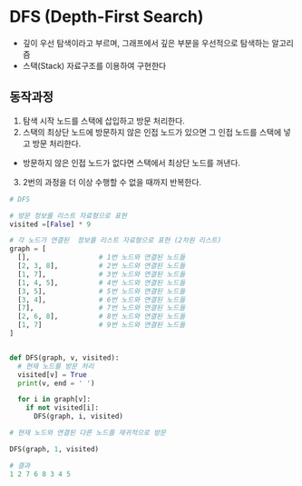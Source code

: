 # DFS (Depth-First Search)
- 깊이 우선 탐색이라고 부르며, 그래프에서 깊은 부분을 우선적으로 탐색하는 알고리즘
- 스택(Stack) 자료구조를 이용하여 구현한다

## 동작과정
1. 탐색 시작 노드를 스택에 삽입하고 방문 처리한다.
2. 스택의 최상단 노드에 방문하지 않은 인접 노드가 있으면 그 인접 노드를 스택에 넣고 방문 처리한다.
  - 방문하지 않은 인접 노드가 없다면 스택에서 최상단 노드를 꺼낸다.
3. 2번의 과정을 더 이상 수행할 수 없을 때까지 반복한다.

```python
# DFS

# 방문 정보를 리스트 자료형으로 표현
visited =[False] * 9

# 각 노드가 연결된  정보를 리스트 자료형으로 표현 (2차원 리스트)
graph = [
  [],                 # 1번 노드와 연결된 노드들
  [2, 3, 8],          # 2번 노드와 연결된 노드들
  [1, 7],             # 3번 노드와 연결된 노드들
  [1, 4, 5],          # 4번 노드와 연결된 노드들
  [3, 5],             # 5번 노드와 연결된 노드들
  [3, 4],             # 6번 노드와 연결된 노드들
  [7],                # 7번 노드와 연결된 노드들
  [2, 6, 8],          # 8번 노드와 연결된 노드들
  [1, 7]              # 9번 노드와 연결된 노드들
]


def DFS(graph, v, visited):
  # 현재 노드를 방문 처리
  visited[v] = True
  print(v, end = ' ')

  for i in graph[v]:
    if not visited[i]:
      DFS(graph, i, visited)

# 현재 노드와 연결된 다른 노드를 재귀적으로 방문

DFS(graph, 1, visited)

# 결과
1 2 7 6 8 3 4 5
```
